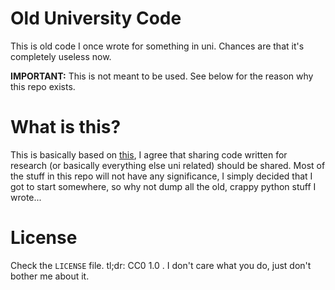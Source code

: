 # Old University Code

This is old code I once wrote for something in uni. Chances are that it's completely useless now.

**IMPORTANT:** This is not meant to be used. See below for the reason why this repo exists.

# What is this?

This is basically based on [this][the-article-thing], I agree that sharing code written for research (or basically everything else uni related) should be shared.
Most of the stuff in this repo will not have any significance, I simply decided that I got to start somewhere, so why not dump all the old, crappy python stuff I wrote...

# License
Check the `LICENSE` file. tl;dr: CC0 1.0 . I don't care what you do, just don't bother me about it.

[the-article-thing]: http://matt.might.net/articles/crapl/
